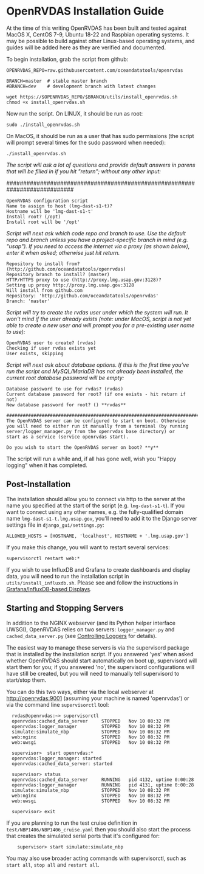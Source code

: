 # OpenRVDAS Installation Guide
At the time of this writing OpenRVDAS has been built and tested against MacOS X, CentOS 7-9, Ubuntu 18-22 and Raspbian
operating systems. It may be possible to build against other Linux-based operating systems, and guides will be added
here as they are verified and documented.

To begin installation, grab the script from github:

```
OPENRVDAS_REPO=raw.githubusercontent.com/oceandatatools/openrvdas

BRANCH=master  # stable master branch
#BRANCH=dev    # development branch with latest changes

wget https://$OPENRVDAS_REPO/$BRANCH/utils/install_openrvdas.sh
chmod +x install_openrvdas.sh
```

Now run the script. On LINUX, it should be run as root:

```
sudo ./install_openrvdas.sh
```
On MacOS, it should be run as a user that has sudo permissions (the script will prompt several times
 for the sudo password when needed):

```
./install_openrvdas.sh
``` 

_The script will ask a lot of questions and provide default answers in parens that will be filled in if you hit "return"; without any other input:_

############################################################################

```
OpenRVDAS configuration script
Name to assign to host (lmg-dast-s1-t)?
Hostname will be 'lmg-dast-s1-t'
Install root? (/opt)
Install root will be '/opt'
```

_Script will next ask which code repo and branch to use. Use the default
repo and branch unless you have a project-specific branch in mind (e.g. "usap").
If you need to access the internet via a proxy (as shown below), enter it when
asked; otherwise just hit return._

```
Repository to install from? (http://github.com/oceandatatools/openrvdas)
Repository branch to install? (master)
HTTP/HTTPS proxy to use (http://proxy.lmg.usap.gov:3128)?
Setting up proxy http://proxy.lmg.usap.gov:3128
Will install from github.com
Repository: 'http://github.com/oceandatatools/openrvdas'
Branch: 'master'
```

_Script will try to create the rvdas user under which the system will run. 
It won't mind if the user already exists (note: under MacOS, script is not
yet able to create a new user and will prompt you for a pre-existing user
name to use):_

```
OpenRVDAS user to create? (rvdas)
Checking if user rvdas exists yet
User exists, skipping
```

_Script will next ask about database options. If this is the first time you've run the script and MySQL/MariaDB has not already been installed, the current root database password will be empty:_

```
Database password to use for rvdas? (rvdas)
Current database password for root? (if one exists - hit return if not)
New database password for root? () **rvdas**

############################################################################
The OpenRVDAS server can be configured to start on boot. Otherwise
you will need to either run it manually from a terminal (by running
server/logger_manager.py from the openrvdas base directory) or
start as a service (service openrvdas start).

Do you wish to start the OpenRVDAS server on boot? **y**
```

The script will run a while and, if all has gone well, wish you "Happy logging" when it has completed.

## Post-Installation

The installation should allow you to connect via http to the server at the name you specified at the start of the script (e.g. ``lmg-dast-s1-t``). If you want to connect using any other names, e.g. the fully-qualified domain name ``lmg-dast-s1-t.lmg.usap.gov``, you'll need to add it to the Django server settings file in ``django_gui/settings.py``:

```
ALLOWED_HOSTS = [HOSTNAME, 'localhost', HOSTNAME + '.lmg.usap.gov']
```
If you make this change, you will want to restart several services:

```
supervisorctl restart web:*
```

If you wish to use InfluxDB and Grafana to create dashboards and display data, you
will need to run the installation script in `utils/install_influxdb.sh`. Please
see and follow the instructions in [Grafana/InfluxDB-based Displays](docs/grafana_displays.md).

## Starting and Stopping Servers

In addition to the NGINX webserver (and its Python helper interface UWSGI), OpenRVDAS relies on two servers: ``logger_manager.py`` and ``cached_data_server.py`` (see [Controlling Loggers](docs/controlling_loggers.md) for details). 

The easiest way to manage these servers is via the supervisord package that is installed by the installation script. If you answered 'yes' when asked whether OpenRVDAS should start automatically on boot up, supervisord will start them for you; if you answered 'no', the supervisord configurations will have still be created, but you will need to manually tell supervisord to start/stop them.

You can do this two ways, either via the local webserver at [http://openrvdas:9001](http://openrvdas:9001) (assuming your machine is named 'openrvdas') or via the command line ``supervisorctl`` tool:

```
  rvdas@openrvdas:~> supervisorctl
  openrvdas:cached_data_server     STOPPED   Nov 10 08:32 PM
  openrvdas:logger_manager         STOPPED   Nov 10 08:32 PM
  simulate:simulate_nbp            STOPPED   Nov 10 08:32 PM
  web:nginx                        STOPPED   Nov 10 08:32 PM
  web:uwsgi                        STOPPED   Nov 10 08:32 PM

  supervisor>  start openrvdas:*
  openrvdas:logger_manager: started
  openrvdas:cached_data_server: started

  supervisor> status
  openrvdas:cached_data_server     RUNNING   pid 4132, uptime 0:00:28
  openrvdas:logger_manager         RUNNING   pid 4131, uptime 0:00:28
  simulate:simulate_nbp            STOPPED   Nov 10 08:32 PM
  web:nginx                        STOPPED   Nov 10 08:32 PM
  web:uwsgi                        STOPPED   Nov 10 08:32 PM

  supervisor> exit
```

If you are planning to run the test cruise definition in ``test/NBP1406/NBP1406_cruise.yaml`` then you should also start the process that creates the simulated serial ports that it's configured for:

```
    supervisor> start simulate:simulate_nbp
```

You may also use broader acting commands with supervisorctl, such as
``start all``, ``stop all`` and ``restart all``.
